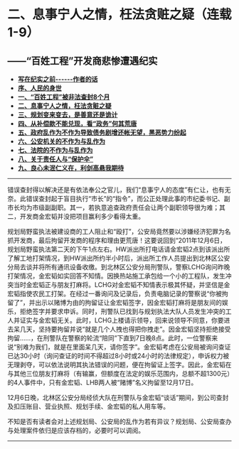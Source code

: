 # 二、息事宁人之情，枉法贪赃之疑（连载1-9）

## ——“百姓工程”开发商悲惨遭遇纪实

- [**写在纪实之前------作者的话**](https://jinhzh.github.io/index.html)
- [**序、人民的身世**](https://jinhzh.github.io/0.html)
- [**一、“百姓工程”被非法查封8个月**](https://jinhzh.github.io/1.html)
- [**二、息事宁人之情，枉法贪赃之疑**](https://jinhzh.github.io/2.html)
- [**三、规划变来变去，是善意还是诡计**](https://jinhzh.github.io/3.html)
- [**四、从补偿款不能兑现，看“政务”何其荒唐**](https://jinhzh.github.io/4.html)
- [**五、政府乱作为不作为导致债务剧增还帐无望，黑恶势力纷起**](https://jinhzh.github.io/5.html)
- [**六、公安机关的不作为与乱作为**](https://jinhzh.github.io/6.html)
- [**七、法院的不作为与乱作为**](https://jinhzh.github.io/7.html)
- [**八、关于责任人与“保护伞”**](https://jinhzh.github.io/8.html)
- [**九、良心未泯仁义在，利剑高悬我期待**](https://jinhzh.github.io/9.html)

---

错误查封得以解决还是有依法奉公之官儿，我们“息事宁人的态度”有仁让，也有无奈。此错误查封起于盲目执行“市长”的“指令”，而公正处理此事的市纪委书记、副市长均为市级副副职。其一，若执意追查政府责任会让两个副职领导很为难；其二，开发商金宏韬并没把项目赢利多少看得太重。

规划局野蛮执法被建设商的工人阻止和“殴打”，公安局竟然要以涉嫌经济犯罪为名抓开发商，最后拘留开发商的程序和理由更荒唐！这要说回到“2011年12月6日，规划局野蛮执法第二天的下午1点左右。HW派出所打电话请金宏韬2点到该派出所了解工地打架情况，到HW派出所约半小时后，派出所工作人员提出到北林区公安分局去谈并将所有通讯设备收缴。到北林区公安分局刑警队，警察LCHG询问昨晚打架情况，金宏韬如实回答不知情。因换热站施工承包给一个小的工程队，发生冲突当时金宏韬正与朋友打麻将。LCHG对金宏韬不知情表示极其怀疑，并坚信是金宏韬指使农民工打架。在经过一番询问及记录后，负责电脑记录的警察说“你被拘留了”，并出示以赌博为由的拘留证让金宏韬签字，因金宏韬打麻将是朋友间的娱乐，拒绝签字并要求申诉。同时，刑警队已找到与规划执法大队人员发生冲突的工人并证实与金宏韬无关。此时，LCHG上楼请示领导，回来说领导不同意，你要进去呆几天，坚持要拘留并说“就是几个人拽也得把你拽走”。因金宏韬坚持拒绝接受拘留……，在刑警队在警察的轮流“陪同”下直到7日晚8点。此时，一位警察来说“别难为我们，就是在里面呆几天，请你签字”。金宏韬考虑在公安局被询问查证已达30小时（询问查证的时间不得超过8小时或24小时的法律规定），申诉权力被无理剥夺，可以依法说明其执法错误的问题，便在拘留证上签字。因此，金宏韬在与其他三位朋友打麻将（有输赢，但额度在法定的娱乐范围内，总额不超1300元）的4人事件中，只有金宏韬、LHB两人被“赌博”名义拘留至12月17日。

12月6日晚，北林区公安分局经侦大队在刑警队与金宏韬“谈话”期间，到公司查封及扣压账目、营业执照、规划手续、金宏韬的私人用车等。

不知是否有读者会对上述规划局、公安局的乱作为若有异议？规划局、公安局查办与处理案件依归是应该存档的，必要时可以调阅。

---
